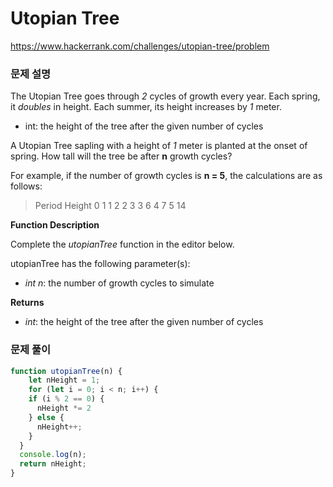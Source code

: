 # Utopian Tree

https://www.hackerrank.com/challenges/utopian-tree/problem

### 문제 설명

The Utopian Tree goes through *2* cycles of growth every year. Each spring, it *doubles* in height. Each summer, its height increases by *1* meter.

- int: the height of the tree after the given number of cycles

A Utopian Tree sapling with a height of *1* meter is planted at the onset of spring. How tall will the tree be after **n** growth cycles?

For example, if the number of growth cycles is **n = 5**, the calculations are as follows:

> Period Height
0            1
1            2
2            3
3            6
4            7
5           14

**Function Description**

Complete the *utopianTree* function in the editor below.

utopianTree has the following parameter(s):

- *int n*: the number of growth cycles to simulate

**Returns**
- *int*: the height of the tree after the given number of cycles
### 문제 풀이

```jsx
function utopianTree(n) {
	let nHeight = 1;
	for (let i = 0; i < n; i++) {
    if (i % 2 == 0) {
      nHeight *= 2
    } else {
      nHeight++;
    }
  }
  console.log(n);    
  return nHeight;
}
```
